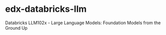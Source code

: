 # edx-databricks-llm
Databricks LLM102x - Large Language Models: Foundation Models from the Ground Up
